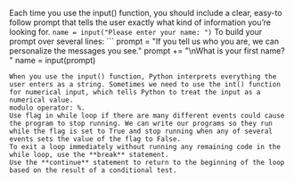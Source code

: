 Each time you use the input() function, you should include a clear, easy-to follow prompt that tells the user exactly what kind of information you’re looking for. `name = input("Please enter your name: ")`
To build your prompt over several lines: ```
prompt = "If you tell us who you are, we can personalize the messages you see."
prompt += "\nWhat is your first name? "
name = input(prompt)
```
When you use the input() function, Python interprets everything the user enters as a string. Sometimes we need to use the int() function for numerical input, which tells Python to treat the input as a numerical value.  
modulo operator: %.  
Use flag in while loop if there are many different events could cause the program to stop running. We can write our programs so they run while the flag is set to True and stop running when any of several events sets the value of the flag to False.  
To exit a loop immediately without running any remaining code in the while loop, use the **break** statement.  
Use the **continue** statement to return to the beginning of the loop based on the result of a conditional test.  
